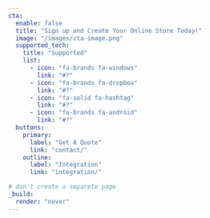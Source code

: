 ```yaml
---
cta:
  enable: false
  title: "Sign up and Create Your Online Store Today!"
  image: "/images/cta-image.png"
  supported_tech:
    title: "Supported"
    list:
      - icon: "fa-brands fa-windows"
        link: "#?"
      - icon: "fa-brands fa-dropbox"
        link: "#?"
      - icon: "fa-solid fa-hashtag"
        link: "#?"
      - icon: "fa-brands fa-android"
        link: "#?"
  buttons:
    primary:
      label: "Get A Quote"
      link: "contact/"
    outline:
      label: "Integration"
      link: "integration/"

# don't create a separete page
_build:
  render: "never"
---
```

